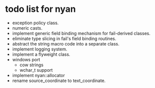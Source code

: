 todo list for nyan
==================

- exception policy class.
- numeric casts.
- implement generic field binding mechanism for fail-derived classes.
- eliminate type slicing in fail's field binding routines.
- abstract the string macro code into a separate class.
- implement logging system.
- implement a flyweight class.
- windows port
  - cow strings
  - wchar_t support
- implement nyan::allocator
- rename source_coordinate to text_coordinate.
